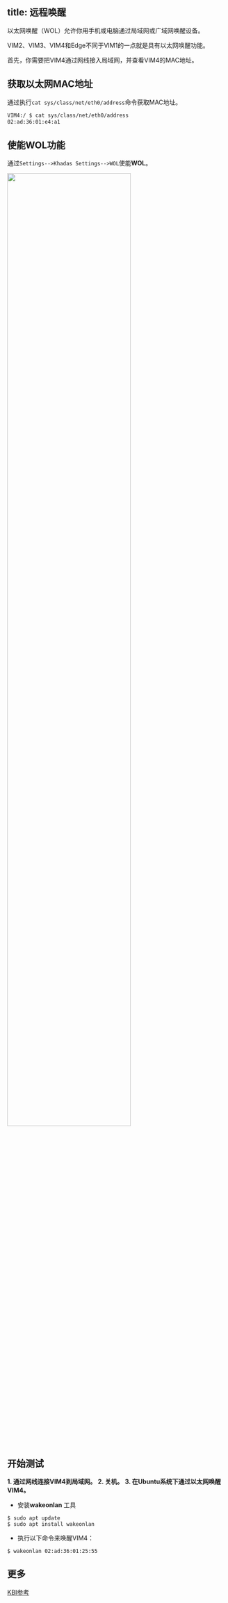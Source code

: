 title: 远程唤醒
---

以太网唤醒（WOL）允许你用手机或电脑通过局域网或广域网唤醒设备。

VIM2、VIM3、VIM4和Edge不同于VIM1的一点就是具有以太网唤醒功能。

首先，你需要把VIM4通过网线接入局域网，并查看VIM4的MAC地址。

## 获取以太网MAC地址

通过执行`cat sys/class/net/eth0/address`命令获取MAC地址。

```sh
VIM4:/ $ cat sys/class/net/eth0/address
02:ad:36:01:e4:a1
```
## 使能WOL功能

通过`Settings-->Khadas Settings-->WOL`使能**WOL**。

<img src="/android/images/vim4/vim4_android_wol.png" width="75%" height="75%">

## 开始测试

**1. 通过网线连接VIM4到局域网。**
**2. 关机。**
**3. 在Ubuntu系统下通过以太网唤醒VIM4。**

* 安装**wakeonlan** 工具

```
$ sudo apt update
$ sudo apt install wakeonlan

```

* 执行以下命令来唤醒VIM4：

```
$ wakeonlan 02:ad:36:01:25:55
```

## 更多
[KBI参考](/android/zh-cn/vim4/KbiGuidance.html)
